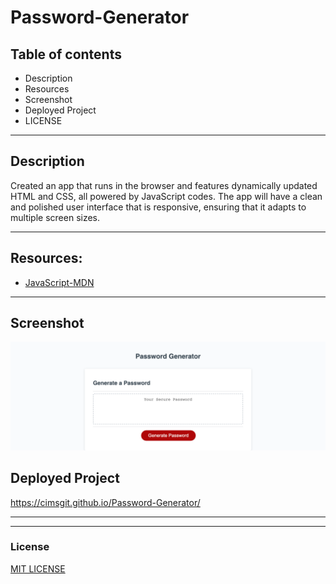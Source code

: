 # Password-Generator

## Table of contents
* Description
* Resources
* Screenshot
* Deployed Project
* LICENSE
<hr>

## Description 
Created an app that runs in the browser and features dynamically updated HTML and CSS, all powered by JavaScript codes. The app will have a clean and polished user interface that is responsive, ensuring that it adapts to multiple screen sizes.
<hr>


## Resources:

* [JavaScript-MDN](https://developer.mozilla.org/en-US/docs/Web/JavaScript)

<hr>


## Screenshot 

![Screenshot](./Assets/Images/cimsgit.github.io_Password-Generator_.png) 

## Deployed Project

https://cimsgit.github.io/Password-Generator/ 
 <hr>
<hr>


### License

[MIT LICENSE](./LICENSE)
